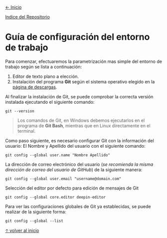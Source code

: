 [<- Inicio](../README.md)

[Indice del Repositorio](SUMMARY.md)
# Guía de configuración del entorno de trabajo
Para comenzar, efectuaremos la parametrización mas simple del entorno de trabajo según se lista a continuación:
1. Editor de texto plano a elección.
1. Instalación del programa __Git__ según el sistema operativo elegido en la [página de descargas](https://git-scm.com/download).

Al finalizar la instalación de Git, se puede comprobar la correcta versión instalada ejecutando el siguiente comando:
```git
git --version
```
> Los comandos de Git, en Windows debemos ejecutarlos en el programa de __Git Bash__, mientras que en Linux directamente en el terminal.

Como paso siguiente, es necesario configurar Git con la información del usuario:
El Nombre y Apellido del usuario con el siguiente comando:
```git
git config --global user.name "Nombre Apellido"
```
La dirección de correo electrónico del usuario (_se recomienda la misma dirección de correo del usuario de GitHub_) de la siguiente manera:
```git
git config --global user.email "username@domain.com"
```
Selección del editor por defecto para edición de mensajes de Git
```git
git config --global core.editor deepin-editor
```
Para ver las configuraciones globales de Git ya establecidas, se puede realizar de la siguiente forma:
```git
git config --global --list
```
[🡡 volver al inicio](#Guía-de-configuración-del-entorno-de-trabajo)